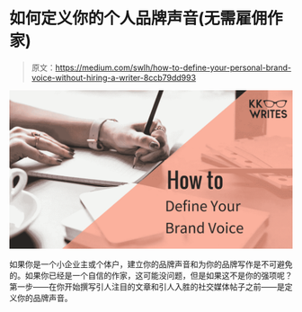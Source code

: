 # 如何定义你的个人品牌声音(无需雇佣作家)

> 原文：<https://medium.com/swlh/how-to-define-your-personal-brand-voice-without-hiring-a-writer-8ccb79dd993>

![](img/5ba13cd925980035e38727ad416a0673.png)

如果你是一个小企业主或个体户，建立你的品牌声音和为你的品牌写作是不可避免的。如果你已经是一个自信的作家，这可能没问题，但是如果这不是你的强项呢？第一步——在你开始撰写引人注目的文章和引人入胜的社交媒体帖子之前——是定义你的品牌声音。